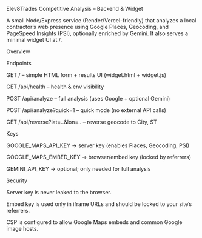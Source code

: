 Elev8Trades Competitive Analysis – Backend \& Widget



A small Node/Express service (Render/Vercel-friendly) that analyzes a local contractor’s web presence using Google Places, Geocoding, and PageSpeed Insights (PSI), optionally enriched by Gemini. It also serves a minimal widget UI at /.



Overview



Endpoints



GET / – simple HTML form + results UI (widget.html + widget.js)



GET /api/health – health \& env visibility



POST /api/analyze – full analysis (uses Google + optional Gemini)



POST /api/analyze?quick=1 – quick mode (no external API calls)



GET /api/reverse?lat=..\&lon=.. – reverse geocode to City, ST



Keys



GOOGLE\_MAPS\_API\_KEY → server key (enables Places, Geocoding, PSI)



GOOGLE\_MAPS\_EMBED\_KEY → browser/embed key (locked by referrers)



GEMINI\_API\_KEY → optional; only needed for full analysis



Security



Server key is never leaked to the browser.



Embed key is used only in iframe URLs and should be locked to your site’s referrers.



CSP is configured to allow Google Maps embeds and common Google image hosts.

